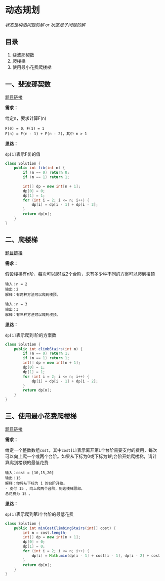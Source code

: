 # 动态规划

*状态是构造问题的解 or 状态是子问题的解*

## 目录

1. 斐波那契数
2. 爬楼梯
3. 使用最小花费爬楼梯



## 一、斐波那契数

[题目链接](https://leetcode.cn/problems/fibonacci-number/)

**需求：**

给定n，要求计算F(n)

```
F(0) = 0，F(1) = 1
F(n) = F(n - 1) + F(n - 2)，其中 n > 1
```



**思路：**

`dp[i]`表示F(i)的值

```java
class Solution {
    public int fib(int n) {
        if (n == 0) return 0;
        if (n == 1) return 1;
         
        int[] dp = new int[n + 1];
        dp[0] = 0;
        dp[1] = 1;
        for (int i = 2; i <= n; i++) {
            dp[i] = dp[i - 1] + dp[i - 2];
        }
        return dp[n];
    }
}
```



## 二、爬楼梯

[题目链接](https://leetcode.cn/problems/climbing-stairs/)

**需求：**

假设楼梯有n阶，每次可以爬1或2个台阶，求有多少种不同的方案可以爬到楼顶

```
输入：n = 2
输出：2
解释：有两种方法可以爬到楼顶。

输入：n = 3
输出：3
解释：有三种方法可以爬到楼顶。
```



**思路：**

`dp[i]`表示爬到i阶的方案数

```java
class Solution {
    public int climbStairs(int n) {
        if (n == 0) return 1;
        if (n == 1) return 1;
        int[] dp = new int[n + 1];
        dp[0] = 1;
        dp[1] = 1;
        for (int i = 2; i <= n; i++) {
            dp[i] = dp[i - 1] + dp[i - 2];
        }
        return dp[n];
    }
}
```



## 三、使用最小花费爬楼梯

[题目链接](https://leetcode.cn/problems/min-cost-climbing-stairs/)

**需求：**

给定一个整数数组`cost`，其中`cost[i]`表示离开第`i`个台阶需要支付的费用，每次可以向上爬一个或两个台阶。如果从下标为0或下标为1的台阶开始爬楼梯，请计算爬到楼顶的最低花费

```
输入：cost = [10,15,20]
输出：15
解释：你将从下标为 1 的台阶开始。
- 支付 15 ，向上爬两个台阶，到达楼梯顶部。
总花费为 15 。
```



**思路：**

`dp[i]`表示爬到第i个台阶的最低花费

```java
class Solution {
    public int minCostClimbingStairs(int[] cost) {
        int n = cost.length;
        int[] dp = new int[n + 1];
        dp[0] = 0;
        dp[1] = 0;
        for (int i = 2; i <= n; i++) {
            dp[i] = Math.min(dp[i - 1] + cost[i - 1], dp[i - 2] + cost[i - 2]);
        }
        return dp[n];
    }
}
```

